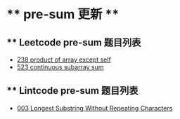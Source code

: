 # ** pre-sum 更新 **

## \*\* Leetcode pre-sum 题目列表

- [238 product of array except self]()
- [523 continuous subarray sum]()

## \*\* Lintcode pre-sum 题目列表

- [003 Longest Substring Without Repeating Characters](https://github.com/zjkang/algorithm/blob/master/leetcode/003.%20Longest%20Substring%20Without%20Repeating%20Characters.cpp)
